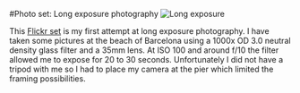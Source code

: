#Photo set: Long exposure photography
![](http://farm4.staticflickr.com/3809/10598552674_1276ae3339_c.jpg "Long exposure")

This [Flickr set](http://www.flickr.com/photos/tobiashenn/sets/72157637169824214/) is my first attempt at long exposure photography. I have  taken some pictures at the beach of Barcelona using a 1000x OD 3.0 neutral density glass filter and a 35mm lens. At ISO 100 and around f/10 the filter allowed me to expose for 20 to 30 seconds. Unfortunately I did not have a tripod with me so I had to place my camera at the pier which limited the framing possibilities.